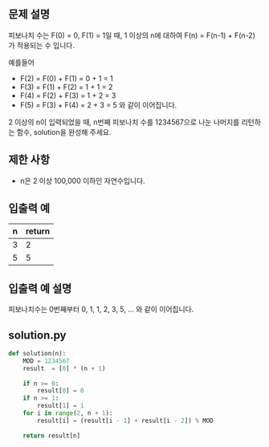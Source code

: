 ## 문제 설명
피보나치 수는 F(0) = 0, F(1) = 1일 때, 1 이상의 n에 대하여 F(n) = F(n-1) + F(n-2) 가 적용되는 수 입니다.

예를들어
- F(2) = F(0) + F(1) = 0 + 1 = 1
- F(3) = F(1) + F(2) = 1 + 1 = 2
- F(4) = F(2) + F(3) = 1 + 2 = 3
- F(5) = F(3) + F(4) = 2 + 3 = 5
와 같이 이어집니다.

2 이상의 n이 입력되었을 때, n번째 피보나치 수를 1234567으로 나눈 나머지를 리턴하는 함수, solution을 완성해 주세요.

## 제한 사항
- n은 2 이상 100,000 이하인 자연수입니다.

## 입출력 예
|n|return|
|------|---|
|3|2|
|5|5|

## 입출력 예 설명
피보나치수는 0번째부터 0, 1, 1, 2, 3, 5, ... 와 같이 이어집니다.

## solution.py
``` python
def solution(n):
    MOD = 1234567
    result  = [0] * (n + 1)
    
    if n >= 0:
        result[0] = 0
    if n >= 1:
        result[1] = 1
    for i in range(2, n + 1):
        result[i] = (result[i - 1] + result[i - 2]) % MOD
    
    return result[n]
```